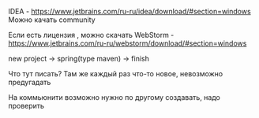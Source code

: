 IDEA - https://www.jetbrains.com/ru-ru/idea/download/#section=windows 
Можно качать community

Если есть лицензия , можно скачать
WebStorm - https://www.jetbrains.com/ru-ru/webstorm/download/#section=windows



new project -> spring(type maven) -> finish

Что тут писать? Там же каждый раз что-то новое, невозможно предугадать

На коммьюнити возможно нужно по другому создавать, надо проверить
